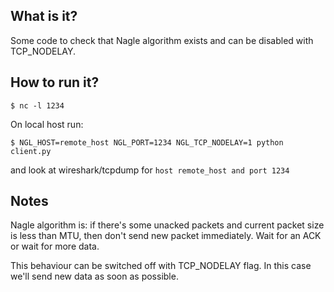 ## What is it?

Some code to check that Nagle algorithm exists and can be disabled with
TCP_NODELAY.

## How to run it?
```shell
$ nc -l 1234
```

On local host run:

```shell
$ NGL_HOST=remote_host NGL_PORT=1234 NGL_TCP_NODELAY=1 python client.py
```

and look at wireshark/tcpdump for `host remote_host and port 1234`

## Notes
Nagle algorithm is: if there's some unacked packets and current packet
size is less than MTU, then don't send new packet immediately. Wait for
an ACK or wait for more data.

This behaviour can be switched off with TCP_NODELAY flag. In this case
we'll send new data as soon as possible.
